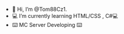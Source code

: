 - 👋 Hi, I’m @Tom88Cz1.
- 💻 I’m currently learning HTML/CSS , C#💻
- ⌨️ MC Server Developing ⌨️ 

<!---
Tom88Cz1/Tom88Cz1 is a ✨ special ✨ repository because its `README.md` (this file) appears on your GitHub profile.
You can click the Preview link to take a look at your changes.
--->
